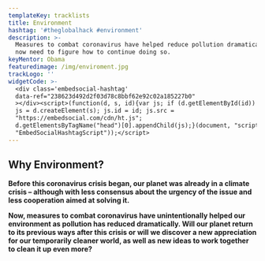 ```yaml
---
templateKey: tracklists
title: Environment
hashtag: '#theglobalhack #environment'
description: >-
  Measures to combat coronavirus have helped reduce pollution dramatically. We
  now need to figure how to continue doing so.
keyMentor: Obama
featuredimage: /img/enviroment.jpg
trackLogo: ''
widgetCode: >-
  <div class='embedsocial-hashtag'
  data-ref="238623d492d2f03d78c8bbf62e92c02a185227b0"
  ></div><script>(function(d, s, id){var js; if (d.getElementById(id)) {return;}
  js = d.createElement(s); js.id = id; js.src =
  "https://embedsocial.com/cdn/ht.js";
  d.getElementsByTagName("head")[0].appendChild(js);}(document, "script",
  "EmbedSocialHashtagScript"));</script>
---
```

## **Why Environment?**

**Before this coronavirus crisis began, our planet was already in a climate crisis – although with less consensus about the urgency of the issue and less cooperation aimed at solving it.**

**Now, measures to combat coronavirus have unintentionally helped our environment as pollution has reduced dramatically. Will our planet return to its previous ways after this crisis or will we discover a new appreciation for our temporarily cleaner world, as well as new ideas to work together to clean it up even more?**